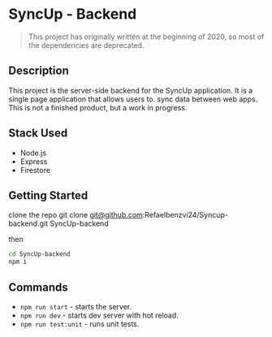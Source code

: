 # SyncUp - Backend

> This project has originally written at the beginning of 2020, so most of the dependencies are deprecated.

## Description

This project is the server-side backend for the SyncUp application. 
It is a single page application that allows users to.
sync data between web apps. This is not a finished product, but a work in progress.

## Stack Used

- Node.js
- Express
- Firestore

## Getting Started

clone the repo git clone git@github.com:Refaelbenzvi24/Syncup-backend.git SyncUp-backend

then

```bash
cd SyncUp-backend
npm i
```

## Commands

- `npm run start` - starts the server.
- `npm run dev` - starts dev server with hot reload.
- `npm run test:unit` - runs unit tests.

